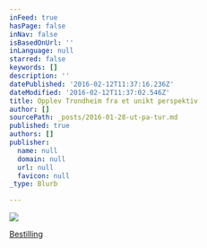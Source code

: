 ```yaml
---
inFeed: true
hasPage: false
inNav: false
isBasedOnUrl: ''
inLanguage: null
starred: false
keywords: []
description: ''
datePublished: '2016-02-12T11:37:16.236Z'
dateModified: '2016-02-12T11:37:02.546Z'
title: Opplev Trondheim fra et unikt perspektiv
author: []
sourcePath: _posts/2016-01-28-ut-pa-tur.md
published: true
authors: []
publisher:
  name: null
  domain: null
  url: null
  favicon: null
_type: Blurb

---
```

![](https://s3-us-west-2.amazonaws.com/the-grid-img/p/472c4f919d9698b4794b204ed26a0ccd6ad45cc9.jpg)

[Bestilling][0]

[0]: https://www.emailmeform.com/builder/form/37bt3f6ZeV41